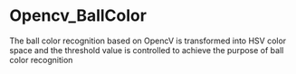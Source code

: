 # Opencv_BallColor
The ball color recognition based on OpencV is transformed into HSV color space and the threshold value is controlled to achieve the purpose of ball color recognition
